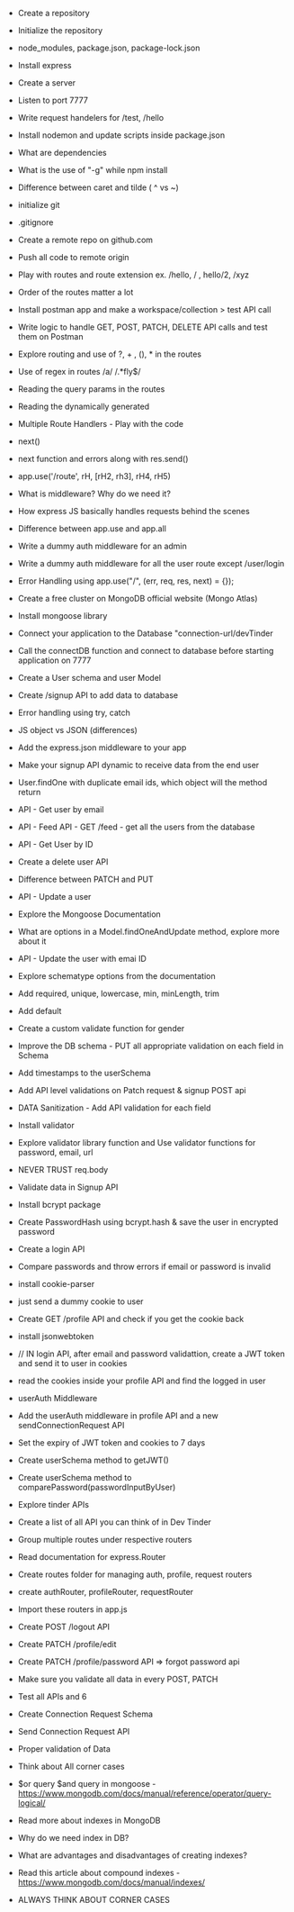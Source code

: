 - Create a repository
- Initialize the repository
- node_modules, package.json, package-lock.json
- Install express
- Create a server
- Listen to port 7777
- Write request handelers for /test, /hello
- Install nodemon and update scripts inside package.json
- What are dependencies
- What is the use of "-g" while npm install
- Difference between caret and tilde ( ^ vs ~)

- initialize git
- .gitignore
- Create a remote repo on github.com
- Push all code to remote origin
- Play with routes and route extension ex. /hello, / , hello/2, /xyz
- Order of the routes matter a lot

- Install postman app and make a workspace/collection > test API call
- Write logic to handle GET, POST, PATCH, DELETE API calls and test them on Postman
- Explore routing and use of ?, + , (), \* in the routes
- Use of regex in routes /a/ /.\*fly$/
- Reading the query params in the routes
- Reading the dynamically generated

- Multiple Route Handlers - Play with the code
- next()
- next function and errors along with res.send()
- app.use('/route', rH, [rH2, rh3], rH4, rH5)
- What is middleware? Why do we need it?
- How express JS basically handles requests behind the scenes
- Difference between app.use and app.all
- Write a dummy auth middleware for an admin
- Write a dummy auth middleware for all the user route except /user/login
- Error Handling using app.use("/", (err, req, res, next) = {});

- Create a free cluster on MongoDB official website (Mongo Atlas)
- Install mongoose library
- Connect your application to the Database "connection-url/devTinder
- Call the connectDB function and connect to database before starting application on 7777
- Create a User schema and user Model
- Create /signup API to add data to database
- Error handling using try, catch

- JS object vs JSON (differences)
- Add the express.json middleware to your app
- Make your signup API dynamic to receive data from the end user
- User.findOne with duplicate email ids, which object will the method return
- API - Get user by email
- API - Feed API - GET /feed - get all the users from the database
- API - Get User by ID
- Create a delete user API
- Difference between PATCH and PUT
- API - Update a user
- Explore the Mongoose Documentation
- What are options in a Model.findOneAndUpdate method, explore more about it
- API - Update the user with emai ID

- Explore schematype options from the documentation
- Add required, unique, lowercase, min, minLength, trim
- Add default
- Create a custom validate function for gender
- Improve the DB schema - PUT all appropriate validation on each field in Schema
- Add timestamps to the userSchema
- Add API level validations on Patch request & signup POST api
- DATA Sanitization - Add API validation for each field
- Install validator
- Explore validator library function and Use validator functions for password, email, url
- NEVER TRUST req.body

- Validate data in Signup API
- Install bcrypt package
- Create PasswordHash using bcrypt.hash & save the user in encrypted password
- Create a login API
- Compare passwords and throw errors if email or password is invalid

- install cookie-parser
- just send a dummy cookie to user
- Create GET /profile API and check if you get the cookie back
- install jsonwebtoken
- // IN login API, after email and password validattion, create a JWT token and send it to user in cookies
- read the cookies inside your profile API and find the logged in user
- userAuth Middleware
- Add the userAuth middleware in profile API and a new sendConnectionRequest API
- Set the expiry of JWT token and cookies to 7 days
- Create userSchema method to getJWT()
- Create userSchema method to comparePassword(passwordInputByUser)

- Explore tinder APIs
- Create a list of all API you can think of in Dev Tinder
- Group multiple routes under respective routers
- Read documentation for express.Router
- Create routes folder for managing auth, profile, request routers
- create authRouter, profileRouter, requestRouter
- Import these routers in app.js
- Create POST /logout API
- Create PATCH /profile/edit
- Create PATCH /profile/password API => forgot password api
- Make sure you validate all data in every POST, PATCH
- Test all APIs and 6

- Create Connection Request Schema
- Send Connection Request API
- Proper validation of Data
- Think about All corner cases
- $or query $and query in mongoose - https://www.mongodb.com/docs/manual/reference/operator/query-logical/
- Read more about indexes in MongoDB
- Why do we need index in DB?
- What are advantages and disadvantages of creating indexes?
- Read this article about compound indexes - https://www.mongodb.com/docs/manual/indexes/
- ALWAYS THINK ABOUT CORNER CASES
